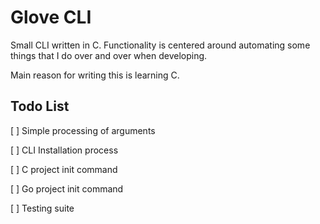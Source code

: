# Glove CLI

Small CLI written in C. Functionality is centered around automating some things that I do over and over when developing.

Main reason for writing this is learning C.

## Todo List
[ ] Simple processing of arguments

[ ] CLI Installation process

[ ] C project init command

[ ] Go project init command

[ ] Testing suite